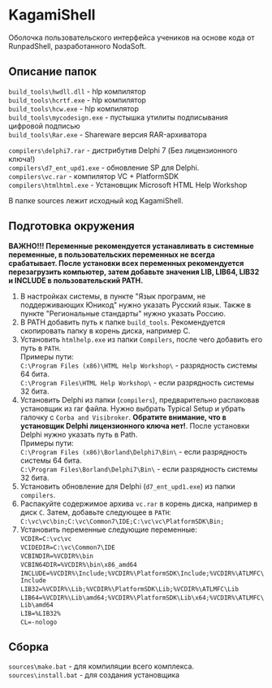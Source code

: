 # KagamiShell
Оболочка пользовательского интерфейса учеников на основе кода от RunpadShell, разработанного NodaSoft.
 
## Описание папок 
`build_tools\hwdll.dll` - hlp компилятор  
`build_tools\hcrtf.exe` - hlp компилятор  
`build_tools\hcw.exe`   - hlp компилятор  
`build_tools\mycodesign.exe` - пустышка утилиты подписывания цифровой подписью  
`build_tools\Rar.exe` - Shareware версия RAR-архиватора  

`compilers\delphi7.rar` - дистрибутив Delphi 7 (Без лицензионного ключа!)  
`compilers\d7_ent_upd1.exe` - обновление SP для Delphi.  
`compilers\vc.rar` - компилятор VC + PlatformSDK  
`compilers\htmlhtml.exe` - Установщик Microsoft HTML Help Workshop   
   
В папке sources лежит исходный код KagamiShell.   

## Подготовка окружения
<b>ВАЖНО!!! Переменные рекомендуется устанавливать в системные переменные, в пользовательских переменных не всегда срабатывает. После установки всех переменных рекомендуется перезагрузить компьютер, затем добавьте значения LIB, LIB64, LIB32 и INCLUDE в пользовательский PATH.</b>
1. В настройках системы, в пункте "Язык программ, не поддерживающих Юникод" нужно указать Русский язык. Также в пункте "Региональные стандарты" нужно указать Россию.
2. В PATH добавить путь к папке `build_tools`. Рекомендуется скопировать папку в корень диска, например C.
3. Установить `htmlhelp.exe` из папки `Compilers`, после чего добавить его путь в `PATH`.  
Примеры пути:  
`C:\Program Files (x86)\HTML Help Workshop\` - разрядность системы 64 бита.  
`C:\Program Files\HTML Help Workshop\` - если разрядность системы 32 бита.
4. Установить Delphi из папки (`compilers`), предварительно распаковав установщик из rar файла. Нужно выбрать Typical Setup и убрать галочку с `Corba and Visibroker`. <b>Обратите внимание, что в установщик Delphi лицензионного ключа нет!</b>. После установки Delphi нужно указать путь в Path.  
Примеры пути:  
`C:\Program Files (x86)\Borland\Delphi7\Bin\` - если разрядность системы 64 бита.  
`C:\Program Files\Borland\Delphi7\Bin\` - если разрядность системы 32 бита.  
5. Установить обновление для Delphi (`d7_ent_upd1.exe`) из папки `compilers`.  
6. Распакуйте содержимое архива `vc.rar` в корень диска, например в диск `C`. Затем, добавьте следующее в `PATH`:  
`C:\vc\vc\bin;C:\vc\Common7\IDE;C:\vc\vc\PlatformSDK\Bin;`  
7. Установить переменные следующие переменные:  
`VCDIR=C:\vc\vc`  
`VCIDEDIR=C:\vc\Common7\IDE`  
`VCBINDIR=%VCDIR%\bin`  
`VCBIN64DIR=%VCDIR%\bin\x86_amd64`  
`INCLUDE=%VCDIR%\Include;%VCDIR%\PlatformSDK\Include;%VCDIR%\ATLMFC\Include`  
`LIB32=%VCDIR%\Lib;%VCDIR%\PlatformSDK\Lib;%VCDIR%\ATLMFC\Lib`  
`LIB64=%VCDIR%\Lib\amd64;%VCDIR%\PlatformSDK\Lib\x64;%VCDIR%\ATLMFC\Lib\amd64`  
`LIB=%LIB32%`  
`CL=-nologo`  
  
## Сборка  
`sources\make.bat` - для компиляции всего комплекса.  
`sources\install.bat` - для создания установщика
